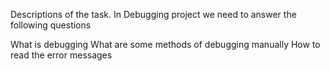 Descriptions of the task.
In Debugging project we need to answer the following questions



What is debugging
What are some methods of debugging manually
How to read the error messages
